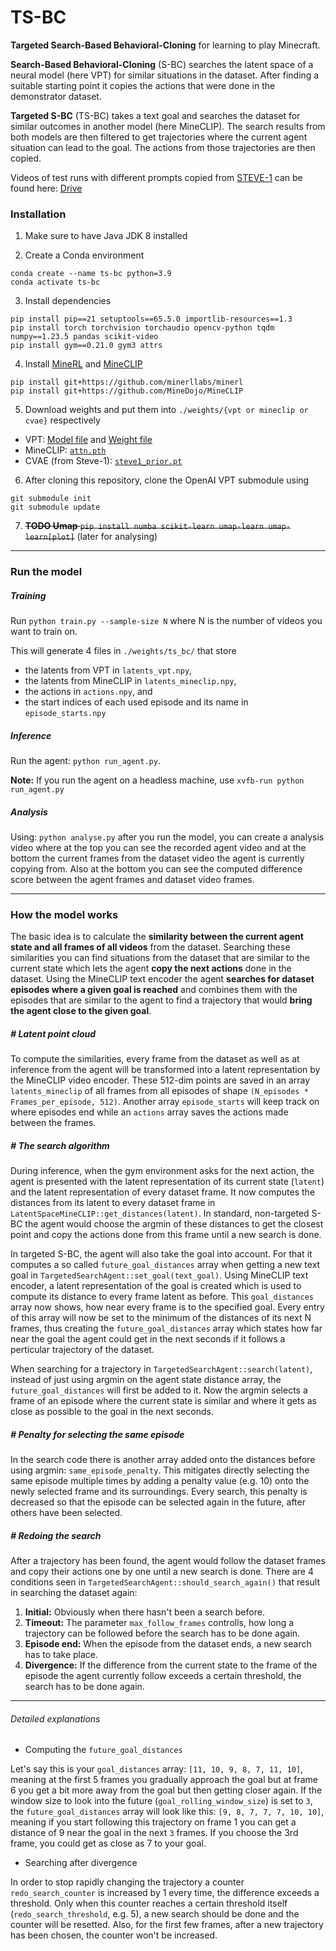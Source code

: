 # TS-BC

**Targeted Search-Based Behavioral-Cloning** for learning to play Minecraft.

**Search-Based Behavioral-Cloning** (S-BC) searches the latent space of a neural model (here VPT) for similar situations in the dataset.
After finding a suitable starting point it copies the actions that were done in the demonstrator dataset.

**Targeted S-BC** (TS-BC) takes a text goal and searches the dataset for similar outcomes in another model (here MineCLIP).
The search results from both models are then filtered to get trajectories where the current agent situation can lead to the goal.
The actions from those trajectories are then copied.

Videos of test runs with different prompts copied from [STEVE-1](https://sites.google.com/view/steve-1) can be found here: [Drive](https://drive.google.com/drive/folders/1kM6IpEP3bAnmKYh3X5_NXApNAsf6za_2?usp=drive_link)

### Installation

1. Make sure to have Java JDK 8 installed

2. Create a Conda environment
```
conda create --name ts-bc python=3.9
conda activate ts-bc
```
3. Install dependencies
```
pip install pip==21 setuptools==65.5.0 importlib-resources==1.3
pip install torch torchvision torchaudio opencv-python tqdm numpy==1.23.5 pandas scikit-video
pip install gym==0.21.0 gym3 attrs
```
4. Install [MineRL](https://github.com/minerllabs/minerl) and [MineCLIP](https://github.com/MineDojo/MineCLIP)
```
pip install git+https://github.com/minerllabs/minerl
pip install git+https://github.com/MineDojo/MineCLIP
```
5. Download weights and put them into `./weights/{vpt or mineclip or cvae}` respectively
  - VPT: [Model file](https://openaipublic.blob.core.windows.net/minecraft-rl/models/foundation-model-1x.model) and [Weight file](https://openaipublic.blob.core.windows.net/minecraft-rl/models/foundation-model-1x.weights)
  - MineCLIP: [`attn.pth`](https://drive.google.com/file/d/1uaZM1ZLBz2dZWcn85rZmjP7LV6Sg5PZW/view)
  - CVAE (from Steve-1): [`steve1_prior.pt`](https://drive.google.com/uc?id=1OdX5wiybK8jALVfP5_dEo0CWm9BQbDES)
6. After cloning this repository, clone the OpenAI VPT submodule using
```
git submodule init
git submodule update
```
7. ~~**TODO Umap** `pip install numba scikit-learn umap-learn umap-learn[plot]`~~ (later for analysing)

---

### Run the model

##### Training

Run `python train.py --sample-size N` where N is the number of videos you want to train on.

This will generate 4 files in `./weights/ts_bc/` that store
- the latents from VPT in `latents_vpt.npy`,
- the latents from MineCLIP in `latents_mineclip.npy`,
- the actions in `actions.npy`, and
- the start indices of each used episode and its name in `episode_starts.npy`

##### Inference

Run the agent: `python run_agent.py`.

**Note:** If you run the agent on a headless machine, use `xvfb-run python run_agent.py`

##### Analysis

Using: `python analyse.py` after you run the model, you can create a analysis video where at the top you can see the recorded agent video and at the bottom the current frames from the dataset video the agent is currently copying from. Also at the bottom you can see the computed difference score between the agent frames and dataset video frames.

---

### How the model works

The basic idea is to calculate the **similarity between the current agent state and all frames of all videos** from the dataset.
Searching these similarities you can find situations from the dataset that are similar to the current state which lets the agent **copy the next actions** done in the dataset.
Using the MineCLIP text encoder the agent **searches for dataset episodes where a given goal is reached** and combines them with the episodes that are similar to the agent to find a trajectory that would **bring the agent close to the given goal**.

##### # Latent point cloud

To compute the similarities, every frame from the dataset as well as at inference from the agent will be transformed into a latent representation by the MineCLIP video encoder.
These 512-dim points are saved in an array `latents_mineclip` of all frames from all episodes of shape `(N_episodes * Frames_per_episode, 512)`.
Another array `episode_starts` will keep track on where episodes end while an `actions` array saves the actions made between the frames.

##### # The search algorithm

During inference, when the gym environment asks for the next action, the agent is presented with the latent representation of its current state (`latent`) and the latent representation of every dataset frame. It now computes the distances from its latent to every dataset frame in `LatentSpaceMineCLIP::get_distances(latent)`. In standard, non-targeted S-BC the agent would choose the argmin of these distances to get the closest point and copy the actions done from this frame until a new search is done.

In targeted S-BC, the agent will also take the goal into account. For that it computes a so called `future_goal_distances` array when getting a new text goal in `TargetedSearchAgent::set_goal(text_goal)`. Using MineCLIP text encoder, a latent representation of the goal is created which is used to compute its distance to every frame latent as before. This `goal_distances` array now shows, how near every frame is to the specified goal. Every entry of this array will now be set to the minimum of the distances of its next N frames, thus creating the `future_goal_distances` array which states how far near the goal the agent could get in the next seconds if it follows a perticular trajectory of the dataset.

When searching for a trajectory in `TargetedSearchAgent::search(latent)`, instead of just using argmin on the agent state distance array, the `future_goal_distances` will first be added to it. Now the argmin selects a frame of an episode where the current state is similar and where it gets as close as possible to the goal in the next seconds.

##### # Penalty for selecting the same episode

In the search code there is another array added onto the distances before using argmin: `same_episode_penalty`.
This mitigates directly selecting the same episode multiple times by adding a penalty value (e.g. 10) onto the newly selected frame and its surroundings.
Every search, this penalty is decreased so that the episode can be selected again in the future, after others have been selected.

##### # Redoing the search

After a trajectory has been found, the agent would follow the dataset frames and copy their actions one by one until a new search is done.
There are 4 conditions seen in `TargetedSearchAgent::should_search_again()` that result in searching the dataset again:
1. **Initial:** Obviously when there hasn't been a search before.
2. **Timeout:** The parameter `max_follow_frames` controlls, how long a trajectory can be followed before the search has to be done again.
3. **Episode end:** When the episode from the dataset ends, a new search has to take place.
4. **Divergence:** If the difference from the current state to the frame of the episode the agent currently follow exceeds a certain threshold, the search has to be done again.

---

###### Detailed explanations

- Computing the `future_goal_distances`

Let's say this is your `goal_distances` array: `[11, 10, 9, 8, 7, 11, 10]`, meaning at the first 5 frames you gradually approach the goal but at frame 6 you get a bit more away from the goal but then getting closer again. If the window size to look into the future (`goal_rolling_window_size`) is set to `3`, the `future_goal_distances` array will look like this: `[9, 8, 7, 7, 7, 10, 10]`, meaning if you start following this trajectory on frame 1 you can get a distance of 9 near the goal in the next `3` frames. If you choose the 3rd frame, you could get as close as 7 to your goal.

- Searching after divergence

In order to stop rapidly changing the trajectory a counter `redo_search_counter` is increased by 1 every time, the difference exceeds a threshold. Only when this counter reaches a certain threshold itself (`redo_search_threshold`, e.g. 5), a new search should be done and the counter will be resetted.
Also, for the first few frames, after a new trajectory has been chosen, the counter won't be increased.